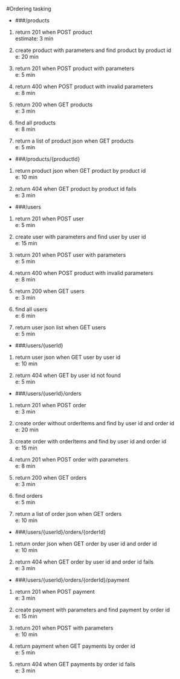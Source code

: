 #Ordering tasking

* ###/products

1. return 201 when POST product  
 estimate: 3 min  


2. create product with parameters and find product by product id  
 e: 20 min    
  
  
3. return 201 when POST product with parameters  
 e: 5 min  
  
  
4. return 400 when POST product with invalid parameters  
 e: 8 min  
  
  
5. return 200 when GET products  
 e: 3 min  
  

6. find all products  
 e: 8 min  
  
  
7. return a list of product json when GET products  
 e: 5 min  
  

* ###/products/{productId}

1. return product json when GET product by product id  
 e: 10 min  
  
    
  
2. return 404 when GET product by product id fails  
 e: 3 min  
  
  
  
 

* ###/users

1. return 201 when POST user  
 e: 5 min  
  
  
 
2. create user with parameters and find user by user id  
 e: 15 min  
  
  
  
3. return 201 when POST user with parameters  
 e: 5 min  
  
  
4. return 400 when POST product with invalid parameters  
 e: 8 min  
    
 
5. return 200 when GET users  
 e: 3 min  
    
  
6. find all users  
 e: 6 min  
  
  
7. return user json list when GET users  
 e: 5 min  
  
  
  
 

* ###/users/{userId}

1. return user json when GET user by user id  
e: 10 min  
 
 
2. return 404 when GET by user id not found  
 e: 5 min  
  
  
* ###/users/{userId}/orders

1. return 201 when POST order  
 e: 3 min  
  

2. create order without orderItems and find by user id and order id  
 e: 20 min
    
   
3. create order with orderItems and find by user id and order id  
 e: 15 min
    
    
4. return 201 when POST order with parameters  
 e: 8 min  
  
    
5. return 200 when GET orders  
 e: 3 min  
  
  
6. find orders  
 e: 5 min  
  
 
7. return a list of order json when GET orders  
 e: 10 min  
  
  
    
 

* ###/users/{userId}/orders/{orderId}

1. return order json when GET order by user id and order id  
 e: 10 min  
  
  

2. return 404 when GET order by user id and order id fails  
 e: 3 min  
  
  
   
* ###/users/{userId}/orders/{orderId}/payment

1. return 201 when POST payment  
 e: 3 min  
  
  
  
 
2. create payment with parameters and find payment by order id  
 e: 15 min  
  
  

3. return 201 when POST with parameters  
 e: 10 min  
  
  
  

4. return payment when GET payments by order id   
 e: 5 min  
  
  
  
 
5. return 404 when GET payments by  order id fails  
 e: 3 min  
  
  
  
